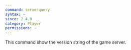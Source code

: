 ```yaml
---
command: serverquery
syntax: ~
since: 2.4.0
category: Player
permissions: ~
---
```


This command show the version string of the game server.
